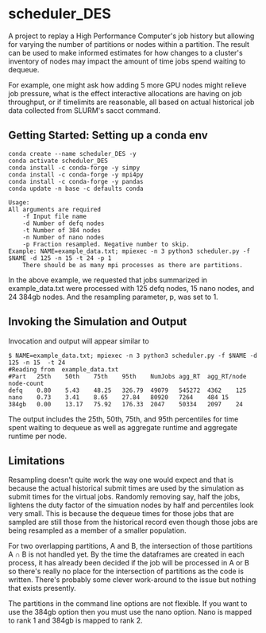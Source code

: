 # scheduler_DES
A project to replay a High Performance Computer's job history but allowing for varying the number of partitions or nodes within a partition. 
The result can be used to make informed estimates for how changes to a cluster's inventory of nodes may impact the amount of time jobs spend
waiting to dequeue. 
 
For example, one might ask how adding 5 more GPU nodes might relieve job pressure, what is the effect interactive allocations are having on 
job throughput, or if timelimits are reasonable, all based on actual historical job data collected from SLURM's sacct command.  

## Getting Started: Setting up a conda env

```
conda create --name scheduler_DES -y
conda activate scheduler_DES
conda install -c conda-forge -y simpy
conda install -c conda-forge -y mpi4py
conda install -c conda-forge -y pandas
conda update -n base -c defaults conda
```


```
Usage: 
All arguments are required
	-f Input file name
	-d Number of defq nodes
	-t Number of 384 nodes
	-n Number of nano nodes
	-p Fraction resampled. Negative number to skip.
Example: NAME=example_data.txt; mpiexec -n 3 python3 scheduler.py -f $NAME -d 125 -n 15 -t 24 -p 1
	There should be as many mpi processes as there are partitions.  
```
In the above example, we requested that jobs summarized in example_data.txt were processed with 125 defq nodes, 15 nano nodes, and 24 384gb
nodes. And the resampling parameter, p, was set to 1.  

## Invoking the Simulation and Output
Invocation and output will appear similar to 
```
$ NAME=example_data.txt; mpiexec -n 3 python3 scheduler.py -f $NAME -d 125 -n 15  -t 24
#Reading from  example_data.txt
#Part	25th	50th	75th	95th	NumJobs	agg_RT	agg_RT/node	node-count
defq	0.80	5.43	48.25	326.79	49079	545272	4362	125
nano	0.73	3.41	8.65	27.84	80920	7264	484	15
384gb	0.00	13.17	75.92	176.33	2047	50334	2097	24
```
The output includes the 25th, 50th, 75th, and 95th percentiles for time spent waiting to dequeue as well as aggregate runtime and aggregate
runtime per node. 

## Limitations
Resampling doesn't quite work the way one would expect and that is because the actual historical submit times are used by the simulation as 
submit times for the virtual jobs. Randomly removing say, half the jobs, lightens the duty factor of the simuation nodes by half and 
percentiles look very small. This is because the dequeue times for those jobs that are sampled are still those from the historical record even
though those jobs are being resampled as a member of a smaller population. 

For two overlapping partitions, A and B, the intersection of those partitions A ∩ B is not handled yet. By the time the dataframes are created
in each process, it has already been decided if the job will be processed in A or B so there's really no place for the intersection of 
partitions as the code is written. There's probably some clever work-around to the issue but nothing that exists presently.

The partitions in the command line options are not flexible. If you want to use the 384gb option then you must use the nano option. Nano is
mapped to rank 1 and 384gb is mapped to rank 2.   

